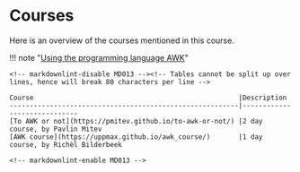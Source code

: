 # Courses

Here is an overview of the courses mentioned in this course.

!!! note "[Using the programming language AWK](sessions/awk/README.md)"

    <!-- markdownlint-disable MD013 --><!-- Tables cannot be split up over lines, hence will break 80 characters per line -->

    Course                                                   |Description
    ---------------------------------------------------------|-----------------------------
    [To AWK or not](https://pmitev.github.io/to-awk-or-not/) |2 day course, by Pavlin Mitev
    [AWK course](https://uppmax.github.io/awk_course/)       |1 day course, by Richèl Bilderbeek

    <!-- markdownlint-enable MD013 -->
